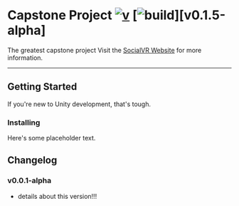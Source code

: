 
Capstone Project [![v]][tag] [![build]][v0.1.5-alpha]
=====================================================

The greatest capstone project
Visit the [SocialVR Website][] for more information.

[socialvr website]: <cmuartfab.github.io/social-vr/>

---
[v]: <https://img.shields.io/badge/version-0.1.4-blue.svg>
[tag]: <https://github.com/turbotortoise/capstone-project/releases>
[build]: <https://img.shields.io/badge/build-passing-brightgreen.svg>


## Getting Started ##
If you're new to Unity development, that's tough.

### Installing ###
Here's some placeholder text.

## Changelog ##
### v0.0.1-alpha ###
- details about this version!!!


